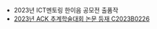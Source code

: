  - 2023년 ICT멘토링 한이음 공모전 출품작
 - [2023년 ACK 추계학술대회 논문 등재 C2023B0226](https://github.com/otcroz/DS-Narsha_AI-server/blob/main/ACK2023_KIPS_C2023B0226_%EC%B5%9C%EC%A2%85.pdf)
